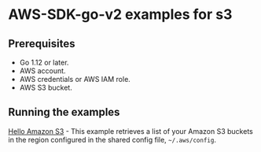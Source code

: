 # AWS-SDK-go-v2 examples for s3

## Prerequisites

- Go 1.12 or later.
- AWS account.
- AWS credentials or AWS IAM role.
- AWS S3 bucket.

## Running the examples

[Hello Amazon S3](/hello/hello.go) - This example retrieves a list of your Amazon S3 buckets in the region configured in the shared config file, `~/.aws/config`.